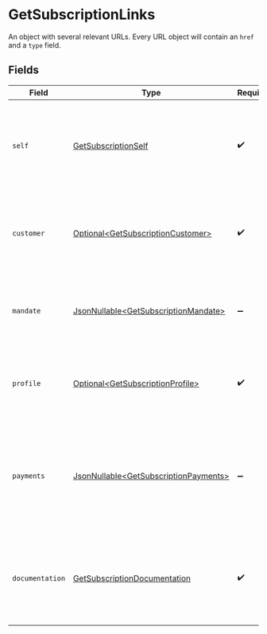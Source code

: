 # GetSubscriptionLinks

An object with several relevant URLs. Every URL object will contain an `href` and a `type` field.


## Fields

| Field                                                                                                                         | Type                                                                                                                          | Required                                                                                                                      | Description                                                                                                                   |
| ----------------------------------------------------------------------------------------------------------------------------- | ----------------------------------------------------------------------------------------------------------------------------- | ----------------------------------------------------------------------------------------------------------------------------- | ----------------------------------------------------------------------------------------------------------------------------- |
| `self`                                                                                                                        | [GetSubscriptionSelf](../../models/operations/GetSubscriptionSelf.md)                                                         | :heavy_check_mark:                                                                                                            | In v2 endpoints, URLs are commonly represented as objects with an `href` and `type` field.                                    |
| `customer`                                                                                                                    | [Optional\<GetSubscriptionCustomer>](../../models/operations/GetSubscriptionCustomer.md)                                      | :heavy_check_mark:                                                                                                            | The API resource URL of the [customer](get-customer) this subscription was created for.                                       |
| `mandate`                                                                                                                     | [JsonNullable\<GetSubscriptionMandate>](../../models/operations/GetSubscriptionMandate.md)                                    | :heavy_minus_sign:                                                                                                            | The API resource URL of the [mandate](get-mandate) this subscription was created for.                                         |
| `profile`                                                                                                                     | [Optional\<GetSubscriptionProfile>](../../models/operations/GetSubscriptionProfile.md)                                        | :heavy_check_mark:                                                                                                            | The API resource URL of the [profile](get-profile) this subscription was created for.                                         |
| `payments`                                                                                                                    | [JsonNullable\<GetSubscriptionPayments>](../../models/operations/GetSubscriptionPayments.md)                                  | :heavy_minus_sign:                                                                                                            | The API resource URL of the [payments](list-payments) created for this subscription. Omitted if no such<br/>payments exist (yet). |
| `documentation`                                                                                                               | [GetSubscriptionDocumentation](../../models/operations/GetSubscriptionDocumentation.md)                                       | :heavy_check_mark:                                                                                                            | In v2 endpoints, URLs are commonly represented as objects with an `href` and `type` field.                                    |